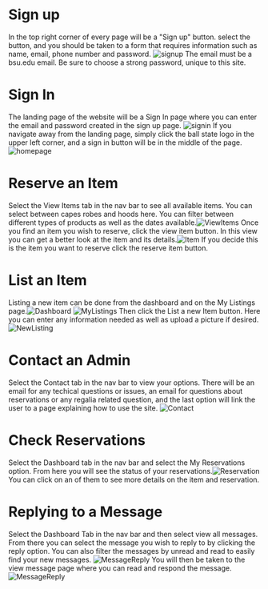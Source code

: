 # Sign up
In the top right corner of every page will be a "Sign up" button. select the button, and you should be taken to a form that requires information such as name, email, phone number and password. ![signup](UserImages/userImg/register.PNG) The email must be a bsu.edu email. Be sure to choose a strong password, unique to this site.
# Sign In
The landing page of the website will be a Sign In page where you can enter the email and password created in the sign up page. ![signin](UserImages/userImg/signin.png) If you navigate away from the landing page, simply click the ball state logo in the upper left corner, and a sign in button will be in the middle of the page.![homepage](UserImages/iteration5/home.png)
# Reserve an Item
Select the View Items tab in the nav bar to see all available items. You can select between capes robes and hoods here. You can filter between different types of products as well as the dates available.![ViewItems](UserImages/iteration5/browse.png) Once you find an item you wish to reserve, click the view item button. In this view you can get a better look at the item and its details.![Item](UserImages/iteration5/viewItem.PNG) If you decide this is the item you want to reserve click the reserve item button.
# List an Item
Listing a new item can be done from the dashboard and on the My Listings page.![Dashboard](UserImages/iteration5/dash.png) ![MyListings](UserImages/userImg/myListings.PNG) Then click the List a new Item button. Here you can enter any information needed as well as upload a picture if desired.![NewListing](UserImages/iteration5/listitem.png)
# Contact an Admin
Select the Contact tab in the nav bar to view your options. There will be an email for any techical questions or issues, an email for questions about reservations or any regalia related question, and the last option will link the user to a page explaining how to use the site. ![Contact](UserImages/userImg/contact.PNG)
# Check Reservations
Select the Dashboard tab in the nav bar and select the My Reservations option. From here you will see the status of your reservations.![Reservation](UserImages/userImg/myReservations.PNG) You can click on an of them to see more details on the item and reservation.
# Replying to a Message
Select the Dashboard Tab in the nav bar and then select view all messages. From there you can select the message you wish to reply to by clicking the reply option. You can also filter the messages by unread and read to easily find your new messages. ![MessageReply](UserImages/iteration5/messages.png) You will then be taken to the view message page where you can read and respond the message.
![MessageReply](UserImages/userImg/MessageReply.png)
